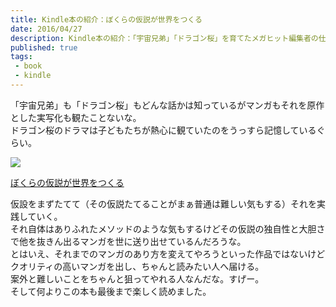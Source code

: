 ```yaml
---
title: Kindle本の紹介：ぼくらの仮説が世界をつくる
date: 2016/04/27
description: Kindle本の紹介：「宇宙兄弟」「ドラゴン桜」を育てたメガヒット編集者の仕事論！ぼくらの仮説が世界をつくるの紹介
published: true
tags: 
 - book
 - kindle
---
```


「宇宙兄弟」も「ドラゴン桜」もどんな話かは知っているがマンガもそれを原作とした実写化も観たことないな。  
ドラゴン桜のドラマは子どもたちが熱心に観ていたのをうっすら記憶しているぐらい。

<div class="amazon-wrapper">
<p class="amazon-image">
<a  href="http://www.amazon.co.jp/gp/product/B0191AIN6W/ref=as_li_ss_il?ie=UTF8&camp=247&creative=7399&creativeASIN=B0191AIN6W&linkCode=as2&tag=uuuu-22"><img border="0" src="http://ws-fe.amazon-adsystem.com/widgets/q?_encoding=UTF8&ASIN=B0191AIN6W&Format=_SL250_&ID=AsinImage&MarketPlace=JP&ServiceVersion=20070822&WS=1&tag=uuuu-22" ></a><img src="http://ir-jp.amazon-adsystem.com/e/ir?t=uuuu-22&l=as2&o=9&a=B0191AIN6W" width="1" height="1" border="0" alt="" style="border:none !important; margin:0px !important;" />
</p>

<p class="amazon-text">
<a  href="http://www.amazon.co.jp/gp/product/B0191AIN6W/ref=as_li_ss_tl?ie=UTF8&camp=247&creative=7399&creativeASIN=B0191AIN6W&linkCode=as2&tag=uuuu-22">ぼくらの仮説が世界をつくる</a><img src="http://ir-jp.amazon-adsystem.com/e/ir?t=uuuu-22&l=as2&o=9&a=B0191AIN6W" width="1" height="1" border="0" alt="" style="border:none !important; margin:0px !important;" />
</p>
</div>

仮設をまずたてて（その仮説たてることがまぁ普通は難しい気もする）それを実践していく。  
それ自体はありふれたメソッドのような気もするけどその仮説の独自性と大胆さで他を抜きん出るマンガを世に送り出せているんだろうな。  
とはいえ、それまでのマンガのあり方を変えてやろうといった作品ではないけどクオリティの高いマンガを出し、ちゃんと読みたい人へ届ける。  
案外と難しいことをちゃんと狙ってやれる人なんだな。すげー。  
そして何よりこの本も最後まで楽しく読めました。
